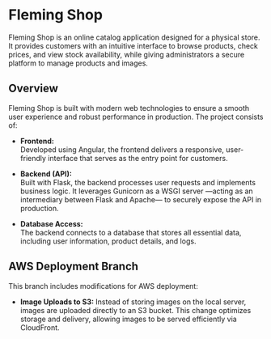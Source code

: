# Fleming Shop

Fleming Shop is an online catalog application designed for a physical store. It provides customers with an intuitive interface to browse products, check prices, and view stock availability, while giving administrators a secure platform to manage products and images.

## Overview

Fleming Shop is built with modern web technologies to ensure a smooth user experience and robust performance in production. The project consists of:

- **Frontend:**  
  Developed using Angular, the frontend delivers a responsive, user-friendly interface that serves as the entry point for customers.

- **Backend (API):**  
  Built with Flask, the backend processes user requests and implements business logic. It leverages Gunicorn as a WSGI server —acting as an intermediary between Flask and Apache— to securely expose the API in production.

- **Database Access:**  
  The backend connects to a database that stores all essential data, including user information, product details, and logs.


## AWS Deployment Branch

This branch includes modifications for AWS deployment:

- **Image Uploads to S3:**
  Instead of storing images on the local server, images are uploaded directly to an S3 bucket. This change optimizes storage and delivery, allowing images to be served efficiently via CloudFront.
